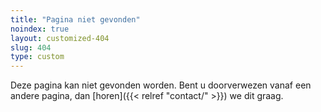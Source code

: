 ```yaml
---
title: "Pagina niet gevonden"
noindex: true
layout: customized-404
slug: 404
type: custom
---
```


Deze pagina kan niet gevonden worden. Bent u doorverwezen vanaf een andere pagina, dan [horen]({{< relref "contact/" >}}) we dit graag.

